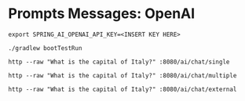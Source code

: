 # Prompts Messages: OpenAI

```shell
export SPRING_AI_OPENAI_API_KEY=<INSERT KEY HERE>
```

```shell
./gradlew bootTestRun
```

```shell
http --raw "What is the capital of Italy?" :8080/ai/chat/single
```

```shell
http --raw "What is the capital of Italy?" :8080/ai/chat/multiple
```

```shell
http --raw "What is the capital of Italy?" :8080/ai/chat/external
```
